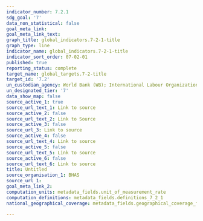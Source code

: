 ```yaml
---
indicator_number: 7.2.1
sdg_goal: '7'
data_non_statistical: false
goal_meta_link: 
goal_meta_link_text: 
graph_title: global_indicators.7-2-1-title
graph_type: line
indicator_name: global_indicators.7-2-1-title
indicator_sort_order: 07-02-01
published: true
reporting_status: complete
target_name: global_targets.7-2-title
target_id: '7.2'
un_custodian_agency: World Bank (WB); International Labour Organization (ILO)
un_designated_tier: '7'
data_show_map: false
source_active_1: true
source_url_text_1: Link to source
source_active_2: false
source_url_text_2: Link to Source
source_active_3: false
source_url_3: Link to source
source_active_4: false
source_url_text_4: Link to source
source_active_5: false
source_url_text_5: Link to source
source_active_6: false
source_url_text_6: Link to source
title: Untitled
source_organisation_1: BHAS 
source_url_1:
goal_meta_link_2:
computation_units: metadata_fields.unit_of_measurement_rate
computation_definitions: metadata_fields.definitions_7_2_1
national_geographical_coverage: metadata_fields.geographical_coverage_fbih

---
```

